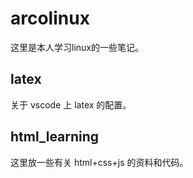 # arcolinux
这里是本人学习linux的一些笔记。


## latex 
关于 vscode 上 latex 的配置。 

## html_learning 
这里放一些有关 html+css+js 的资料和代码。